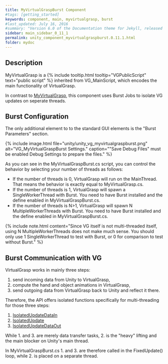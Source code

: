 ```yaml
---
title: MyVirtualGraspBurst Component
#tags: [getting_started]
keywords: component, main, myvirtualgrasp, burst
#last_updated: July 16, 2016
#summary: "Version 6.0 of the Documentation theme for Jekyll, released July 4, 2016, implements relative links so you can view the files offline or on any server without configuring urls and baseurls. Additionally, you can store pages in subdirectories. Templates for alerts and images are available."
sidebar: main_sidebar_0_11_1
permalink: unity_component_myvirtualgraspburst.0.11.1.html
folder: mydoc
---
```


## Description

MyVirtualGrasp is a {% include tooltip.html tooltip="VGPublicScript" text="public script" %} inherited from VG_MainScript, which encodes the main functionality of VirtualGrasp.

In contrast to [MyVirtualGrasp](unity_component_myvirtualgrasp.0.11.1.html), this component uses Burst Jobs to isolate VG updates on seperate threads.

<!--{% include note.html content="The use of Burst is experimental and has not shown much of performance improvement in tested applications." %}-->

## Burst Configuration

The only additional element to to the standard GUI elements is the "Burst Parameters" section.

{% include image.html file="unity/unity_vg_myvirtualgraspburst.png" alt="VG_MyVirtualGraspBurst Settings." caption="\"Save Debug Files\" must be enabled Debug Settings to prepare the files." %}

As you can see in the MyVirtualGraspBurst.cs script, you can control the behavior by selecting your number of threads as follows:

* If the number of threads is 0, VirtualGrasp will run on the MainThread. That means the behavior is exactly equal to MyVirtualGrasp.cs.
* If the number of threads is 1, VirtualGrasp will spawn a SingleWorkerThread with Burst. You need to have Burst installed and the define enabled in MyVirtualGraspBurst.cs.
* If the number of threads is N>1, VirtualGrasp will spawn N MultipleWorkerThreads with Burst. You need to have Burst installed and the define enabled in MyVirtualGraspBurst.cs.

{% include note.html content="Since VG itself is not multi-threaded itself, using N MultipleWorkerThreads does not make much sense. You should only use 1 SingleWorkerThread to test with Burst, or 0 for comparison to test without Burst." %}

## Burst Communication with VG

VirtualGrasp works in mainly three steps: 

1. send incoming data from Unity to VirtualGrasp,
2. compute the hand and object animations in VirtualGrasp,
3. send outgoing data from VirtualGrasp back to Unity and reflect it there. 

Therefore, the API offers isolated functions specifically for multi-threading for those three steps:

1. [IsolatedUpdateDataIn](virtualgrasp_unityapi.0.11.1.html#isolatedupdatedatain)
2. [IsolatedUpdate](virtualgrasp_unityapi.0.11.1.html#isolatedupdate)
3. [IsolatedUpdateDataOut](virtualgrasp_unityapi.0.11.1.html#isolatedupdatedataout)

While 1. and 3. are merely data transfer tasks, 2. is the "heavy" lifting and the main blocker on Unity's main thread.

In MyVirtualGraspBurst.cs 1. and 3. are therefore called in the FixedUpdate() loop, while 2. is placed on a separate thread.
